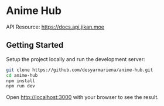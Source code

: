 # Anime Hub

API Resource: https://docs.api.jikan.moe

## Getting Started

Setup the project locally and run the development server:

```bash
git clone https://github.com/desyarmariena/anime-hub.git
cd anime-hub
npm install
npm run dev
```

Open [http://localhost:3000](http://localhost:3000) with your browser to see the
result.
